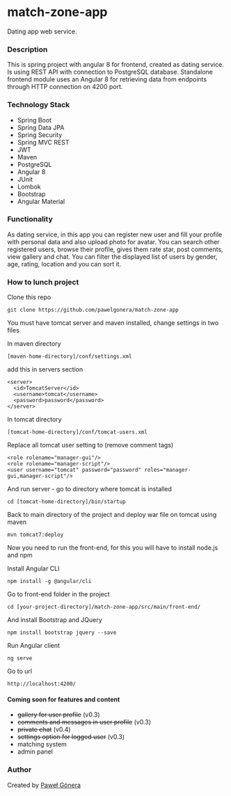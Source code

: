 # match-zone-app
Dating app web service.

### Description
This is spring project with angular 8 for frontend, created as dating service. Is using REST API with connection to PostgreSQL database.
Standalone frontend module uses an Angular 8 for retrieving data from endpoints through HTTP connection on 4200 port.

### Technology Stack
* Spring Boot
* Spring Data JPA
* Spring Security
* Spring MVC REST
* JWT
* Maven
* PostgreSQL
* Angular 8
* JUnit
* Lombok
* Bootstrap
* Angular Material

### Functionality 
As dating service, in this app you can register new user and fill your profile with personal data and also upload photo for avatar. 
You can search other registered users, browse their profile, gives them rate star, post comments, view gallery and chat. 
You can filter the displayed list of users by gender, age, rating, location and you can sort it.

### How to lunch project
Clone this repo
```
git clone https://github.com/pawelgonera/match-zone-app
```

You must have tomcat server and maven installed, change settings in two files

In maven directory
```
[maven-home-directory]/conf/settings.xml
```
add this in servers section
```
<server>
  <id>TomcatServer</id>
  <username>tomcat</username>
  <password>password</password>
</server>
```

In tomcat directory
```
[tomcat-home-directory]/conf/tomcat-users.xml
```
Replace all tomcat user setting to (remove comment tags)
```
<role rolename="manager-gui"/>
<role rolename="manager-script"/>
<user username="tomcat" password="password" roles="manager-gui,manager-script"/>
```

And run server - go to directory where tomcat is installed
```
cd [tomcat-home-directory]/bin/startup
```

Back to main directory of the project and deploy war file on tomcat using maven
```
mvn tomcat7:deploy
```

Now you need to run the front-end, for this you will have to install node.js and npm

Install Angular CLI
```
npm install -g @angular/cli
```

Go to front-end folder in the project
```
cd [your-project-directory]/match-zone-app/src/main/front-end/
```

And install Bootstrap and JQuery
```
npm install bootstrap jquery --save
```

Run Angular client
```
ng serve
```

Go to url
```
http://localhost:4200/
```


#### Coming soon for features and content
* ~~gallery for user profile~~ (v0.3)
* ~~comments and messages in user profile~~ (v0.3)
* ~~private chat~~ (v0.4)
* ~~settings option for logged user~~ (v0.3)
* matching system
* admin panel

### Author
Created by [Paweł Gónera](https://www.linkedin.com/in/pawe%C5%82-g%C3%B3nera-87055aa2/)

